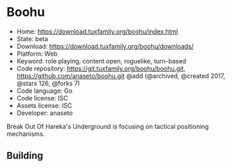 # Boohu

- Home: https://download.tuxfamily.org/boohu/index.html
- State: beta
- Download: https://download.tuxfamily.org/boohu/downloads/
- Platform: Web
- Keyword: role playing, content open, roguelike, turn-based
- Code repository: https://git.tuxfamily.org/boohu/boohu.git, https://github.com/anaseto/boohu.git @add (@archived, @created 2017, @stars 126, @forks 7)
- Code language: Go
- Code license: ISC
- Assets license: ISC
- Developer: anaseto

Break Out Of Hareka's Underground is focusing on tactical positioning mechanisms.

## Building
